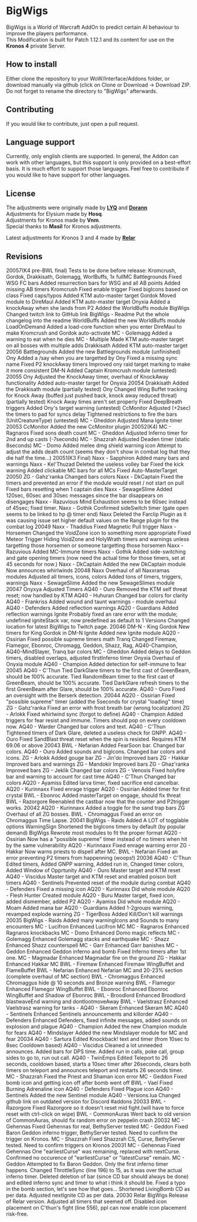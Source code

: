 # BigWigs
BigWigs is a World of Warcraft AddOn to predict certain AI behaviour to improve the players performance.<br>
This Modification is built for Patch 1.12.1 and its content for use on the <b>Kronos 4</b> private Server.

## How to install
Either clone the repository to your WoW/Interface/Addons folder, or download manually via github (click on Clone or Download -> Download ZIP. Do not forget to rename the directory to "BigWigs" afterwards.

## Contributing
If you would like to contribute, just open a pull request.

## Language support
Currently, only english clients are supported. In general, the Addon can work with other languages, but this support is only provided on a best-effort basis. It is much effort to support those languages. Feel free to contribute if you would like to have support for other languages.

## License
The adjustments were originally made by <a href="https://github.com/MOUZU"><b>LYQ</b></a> and <a href="https://github.com/xorann/BigWigs"><b>Dorann</b></a><br>
Adjustments for Elysium made by <b>Hosq</b>.<br>
Adjustments for Kronos made by <b>Vnm</b>.<br>
Special thanks to <b>Masil</b> for Kronos adjustments.

Latest adjustments for Kronos 3 and 4 made by <a href="https://github.com/madScripting"><b>Relar</b></a><br>

## Revisions
20057(K4 pre-BWL final)
	Tests to be done before release: Kromcrush, Gordok, Drakkisath, Golemagg, WorlBuffs, 1x fullMC
	Battlegrounds		Fixed WSG FC bars
						Added resurrection bars for WSG and all AB points
						Added missing AB timers
	Kromcrush			Fixed enable trigger
						Fixed bigIcons based on class
						Fixed caps/typos
						Added KTM auto-master target
	Gordok				Moved module to DireMaul
						Added KTM auto-master target
	Onyxia				Added a knockAway when she lands from P2
						Added the WorldBuffs module
	BigWigs				Changed twitch link to GitHub link
	BigWigs - Readme	Put the whole changelog into the readme
	WorldBuffs			Added the new WorldBuffs module
	LoadOnDemand		Added a load-core function when you enter DireMaul to make Kromcrush and Gordok auto-activate
	MC - Golemagg		Added a warning to eat when he dies
	MC - Multiple		Made KTM auto-master target on all bosses with multiple adds
	Drakkisath			Added KTM auto-master target
20056
	Battlegrounds		Added the new Battlegrounds module (unfinished)
	Ony					Added a /say when you are targetted by Ony
						Fixed a missing sync name
						Fixed P2 knockAway timers
						Improved ony raid target marking to make it more consistent
	DM-N				Added Captain Kromcrush module (untested)
20055
	Ony					Adjusted the KnockAway timer, overhaul of KnockAway functionality
						Added auto-master target for Onyxia
20054
	Drakkisath			Added the Drakkisath module (partially tested)
	Ony					Changed Wing Buffet tracking for Knock Away (buffed just pushed back, knock away reduced threat) (partially tested)
							Knock Away times aren't set properly
						Fixed DeepBreath triggers
						Added Ony's target warning (untested)
	CcMonitor			Adjusted (+2sec) the timers to pad for syncs delay
						Tightened restrictions to fire the bars (UnitCreatureType) (untested)
	MC - Gheddon		Adjusted Mana Ignite timer
20053
	CcMonitor			Added the new CcMonitor plugin
20052(K4)
	MC - Ragnaros		Fixed sons death count
	MC - Gheddon		Adjusted Inferno timer for 2nd and up casts (-7seconds)
	MC - Shazzrah		Adjusted Deaden timer (static 8seconds)
	MC - Domo			Added melee dmg shield warning icon
						Attempt to adjust the adds death count (seems they don't show in combat log that they die half the time...)
20051(K3 Final)
	Naxx - Sapphiron	Added many bars and warnings
	Naxx - Kel'Thuzad	Deleted the useless volley bar
						Fixed the kick warning
						Added clickable MC bars for all MCs
						Fixed Auto-MasterTarget
20050
	ZG - Gahz'ranka		Changed bars colors
	Naxx - DkCaptain	Fixed the timers and prevented an error if the module would reset / not start on pull
						Fixed bars resetting when 1 captain dies
	Naxx - SewageSlime	Added 120sec, 60sec and 30sec messages since the bar disappears on disengages
	Naxx - Razuvious	Mind Exhaustion seems to be 60sec instead of 45sec; fixed timer.
	Naxx - Gothik		Confirmed sideSwitch timer (gate open seems to be linked to hp @ timer end)
	Naxx				Deleted the Farclip Plugin as it was causing issue
						set higher default values on the Range plugin for the combat log
20049
	Naxx - Thaddius		Fixed Magnetic Pull trigger
	Naxx - Horsemen		Changed the VoidZone icon to something more appropriate
						Fixed Meteor Trigger
						Hiding VoidZone and HolyWrath timers and warnings unless targetting those horsemen or someone targetting those horsemen
	Naxx - Razuvious	Added MC-Immune timers
	Naxx - Gothik		Added side-switching and gate opening timers (now need the actual time for those timers, set at 45 seconds for now.)
	Naxx - DkCaptain	Added the new DkCaptain module
						Now announces whirlwinds
20048
	Naxx				Overhaul of all Naxxramas modules
						Adjusted all timers, icons, colors
						Added tons of timers, triggers, warnings
	Naxx - SewageSlime	Added the new SewageSlimes module
20047
	Onyxya				Adjusted Timers
	AQ40 - Ouro			Removed the KTM self threat reset; now handled by KTM
	AQ40 - Huhuran		Changed bar colors for clarity
	AQ40 - Frankriss	Added wound and taunt warnings - module overhaul
	AQ40 - Defenders	Added reflection warnings
	AQ20 - Guardians	Added reflection warnings
	Ignite				Probably fixed an rare error with the module; undefined igniteStack var, now predefined as default to 1
	Versions			Changed location for latest BigWigs to Twitch page.
20046
	DM-N - King Gordok	New timers for King Gordok in DM-N
	Ignite				Added new Ignite module
	AQ20 - Ossirian		Fixed possible supreme timers math
	Tranq				Changed Firemaw, Flamegor, Ebonroc, Chromagg, Geddon, Shazz, Rag, AQ40-Champion, AQ40-MindSlayer, Tranq bar colors
	MC - Gheddon		Added delays to Geddon timers, disabled overlaps, adjusted firstInferno timer
	Onyxia				Overhaul of Onyxia module
	AQ40 - Champion		Added detection for self-immune to fear
20045
	AQ40 - C'Thun		Tied DarkGlare timers to the first cast of GreenBeam, should be 100% accurate.
						Tied RandomBeam timer to the first cast of GreenBeam, should be 100% accurate.
						Tied DarkGlare refresh timers to the first GreenBeam after Glare, should be 100% accurate.
	AQ40 - Ouro			Fixed an oversight with the Berserk detection.
20044
	AQ20 - Ossirian		Fixed "possible supreme" timer (added the 5seconds for crystal "loading" time)
	ZG - Gahz'ranka		Fixed an error with frost breath bar (wrong localization)
	ZG - Arlokk			Fixed whirlwind sync (forgot to define)
	AQ40 - Champion		Added triggers for fear resist and immune. Timers should pop on every cooldown now.
	AQ40 - Warder		Changed bar colors and text.
	AQ40 - C'Thun		Tightened timers of Dark Glare, deleted a useless check for GNPP.
	AQ40 - Ouro			Fixed SandBlast threat reset when the spin is resisted. Requires KTM 69.06 or above
20043
	BWL - Nefarian		Added FearSoon bar. Changed bar colors.
	AQ40 - Ouro			Added sounds and bigIcons. Changed bar colors and icons.
	ZG - Arlokk			Added gouge bar
	ZG - Jin'do			Improved bars
	ZG - Hakkar			Improved bars and warnings
	ZG - Mandokir		Improved bars
	ZG - Ghaz'ranka		Improved bars
	ZG - Jeklik			Changed bar colors
	ZG - Venoxis		Fixed holyfire bar and warning to account for cast time
	AQ40 - C'Thun		Changed bar colors
	AQ20 - Ayamiss		Edited larva timer, fixed sacrifice end cancelbar.
	AQ20 - Kurinnaxx	Fixed enrage trigger
	AQ20 - Ossirian		Added timer for first crystal
	BWL - Ebonroc		Added masterTarget on engage, should fix threat
	BWL - Razorgore		Reenabled the castbar now that the counter and P2trigger works.
20042
	AQ20 - Kurinnaxx	Added a toggle for the sand trap bars
	ZG					Overhaul of all ZG bosses.
	BWL - Chromaggus	Fixed an error on Chromaggus Time Lapse.
20041
	BigWigs - Raids		Added A LOT of togglable options
	WarningSign			Shortened the bigIcons timers by default (by popular demand)
	BigWigs				Rewrote most modules to fit the proper format
	AQ20 - Ossirian		Now has a "possible supreme" timer instead of no timers when hit by the same vulnerability
	AQ20 - Kurinnaxx	Fixed enrage warning error
	ZG - Hakkar			Now warns priests to dispell after MC.
	BWL - Nefarian		Fixed an error preventing P2 timers from happenning (woops!)
20036
	AQ40 - C'Thun		Edited timers, Added GNPP warning, Added run in, Changed timer colors, Added Window of Opprtunity
	AQ40 - Ouro			Master target and KTM reset
	AQ40 - Viscidus		Master target and KTM reset and enabled poison bolt timers
	AQ40 - Sentinels	Prevented reset of the module during combat
	AQ40 - Defenders	Fixed a missing icon
	AQ20 - Kurinnaxx	Did whole module
	AQ20 - Flesh Hunter	Created module
	AQ20 - Buru			Master target, fixed icon, added dismember, added P2
	AQ20 - Ayamiss		Did whole module
	AQ20 - Moam			Added mana bar
	AQ20 - Guardians	Added 1-2groups warning, revamped explode warning
	ZG - TigerBoss		Added Kill/Don't kill warnings
20035
	BigWigs - Raids		Added many warningIcons and Sounds to many encounters
	MC - Lucifron		Enhanced Lucifron MC
	MC - Ragnaros		Enhanced Ragnaros knockbacks
	MC - Domo			Enhanced Domo magic reflects
	MC - Golemagg		Enhanced Golemagg stacks and earthquake
	MC - Shazz			Enhanced Shazz counterspell
	MC - Garr			Enhanced Garr banishes
	MC - Geddon			Enhanced Geddon inferno and bomb
						Fixed Inferno timers after 1st one.
	MC - Magmadar		Enhanced Magmadar fire on the ground
	ZG - Hakkar			Enhanced Hakkar MC
	BWL - Firemaw		Enhanced Firemaw WingBuffet and FlameBuffet
	BWL - Nefarian		Enhanced Nefarian MC and 20-23% section (complete overhaul of MC section)
	BWL - Chromaggus	Enhanced Chromaggus hide @ 10 seconds and Bronze warning
	BWL - Flamegor		Enhanced Flamegor WingBuffet
	BWL - Ebonroc		Enhanced Ebonroc WingBuffet and Shadow of Ebonroc
	BWL - Broodlord		Enhanced Broodlord blastwaveEnd warning and dontlootmoveAway
	BWL - Vaelstrasz	Enhanced Vaelstrasz warning for tanks
	-
	AQ40 - Skeram		Enhanced Skeram MC
	AQ40 - Sentinels	Enhanced Sentinels announcements and killorder
	AQ40 - Defenders	Enhanced Defenders, fixed infinite messages, added sounds on explosion and plague
	AQ40 - Champion		Added the new Champion module for fears
	AQ40 - Mindslayer	Added the new Mindslayer module for MC and fear
20034
	AQ40 - Sartura		Edited Knockback! text and timer (from 10sec to 8sec Cooldown based)
	AQ40 - Viscidus		Cleaned a lot unneeded announces.
						Added bars for DPS time.
						Added run in calls, poke call, group sides to go to, run out call.
	AQ40 - TwinEmps		Edited Teleport to 26 seconds, cooldown based, starts a 10sec timer after 26seconds, clears both timers on teleport and announces teleport and restarts 26 seconds timer.
	MC - Shazzrah		Fixed the Priest and Shaman icon error
	MC - Geddon			Fixed bomb icon and getting icon off after bomb went off
	BWL - Vael			Fixed Burning Adrenaline icon
	AQ40 - Defenders	Fixed Plague icon
	AQ40 - Sentinels	Added the new Sentinel module
	AQ40 - Versions.lua	Changed github link on outdated version for Discord #addons
20033
	BWL - Razorgore		Fixed Razorgore so it doesn't reset mid fight.(will have to force reset with ctrl-click on wipe)
	BWL - CommonAuras	Went back to old version of CommonAuras, should fix random error on zeppelin crash
20032
	MC - Gehennas		Fixed Gehennas for real, BethyServer tested
	MC - Geddon			Fixed Baron Geddon inferno trigger, BethyServer tested. Need to confirm the trigger on Kronos.
	MC - Shazzrah		Fixed Shazzrah CS, Curse, BethyServer tested. Need to confirm triggers on Kronos
20031 
	MC - Gehennas		Fixed Gehennas	One "earliestCurse" was remaining, replaced with nextCurse.
						Confirmed no occurence of "earliestCurse" or "latestCurse" remain.
	MC - Geddon			Attempted to fix Baron Geddon. Only the first inferno timer happens. Changed ThrottleSync (line 196) to 15, as it was over the actual inferno timer.
						Deleted deletion of bar (since CD bar should always be done) and edited inferno sync and timer to what i think it should be.
						Fixed a typo in the bomb section, let's see how that goes...
						Shortened LivingBomb CD as per data.
						Adjusted nextIgnite CD as per data.
20030
	Relar BigWigs		Release of Relar version.
						Adjusted all timers that seemed off.
						Disabled icon placement on C'thun's fight (line 556), ppl can now enable icon placement risk-free.